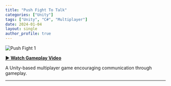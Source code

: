 ```yaml
---
title: "Push Fight To Talk"
categories: ["Unity"]
tags: ["Unity", "C#", "Multiplayer"]
date: 2024-01-04
layout: single
author_profile: true
---
```


![Push Fight 1](https://github.com/user-attachments/assets/6c11deb4-bbad-4ac8-855d-aef568195046)

**[▶ Watch Gameplay Video](https://drive.google.com/file/d/1DSpt_X5boNa4KkfEQEQDWrc0zUlsNw0H/view?usp=sharing)**

A Unity-based multiplayer game encouraging communication through gameplay.

---